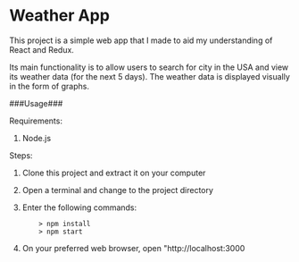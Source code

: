 # Weather App

This project is a simple web app that I made to aid my understanding of React and Redux.

Its main functionality is to allow users to search for city in the USA and view its weather data (for the next 5 days). The weather data is displayed visually in the form of graphs.

###Usage###

Requirements: 

1. Node.js

Steps:

1. Clone this project and extract it on your computer
2. Open a terminal and change to the project directory
3. Enter the following commands:

	```
		> npm install
		> npm start
	```
4. On your preferred web browser, open "http://localhost:3000

